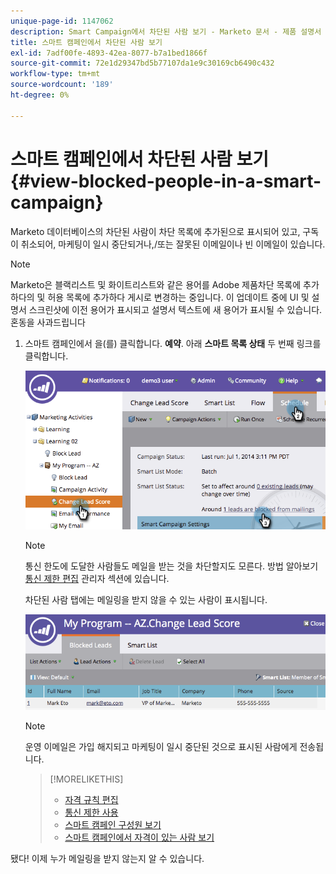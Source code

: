 ```yaml
---
unique-page-id: 1147062
description: Smart Campaign에서 차단된 사람 보기 - Marketo 문서 - 제품 설명서
title: 스마트 캠페인에서 차단된 사람 보기
exl-id: 7adf00fe-4893-42ea-8077-b7a1bed1866f
source-git-commit: 72e1d29347bd5b77107da1e9c30169cb6490c432
workflow-type: tm+mt
source-wordcount: '189'
ht-degree: 0%

---
```


# 스마트 캠페인에서 차단된 사람 보기 {#view-blocked-people-in-a-smart-campaign}

Marketo 데이터베이스의 차단된 사람이 차단 목록에 추가된으로 표시되어 있고, 구독이 취소되어, 마케팅이 일시 중단되거나,/또는 잘못된 이메일이나 빈 이메일이 있습니다.

>[!NOTE]
>
>Marketo은 블랙리스트 및 화이트리스트와 같은 용어를 Adobe 제품차단 목록에 추가하다의 및 허용 목록에 추가하다 게시로 변경하는 중입니다. 이 업데이트 중에 UI 및 설명서 스크린샷에 이전 용어가 표시되고 설명서 텍스트에 새 용어가 표시될 수 있습니다. 혼동을 사과드립니다

1. 스마트 캠페인에서 을(를) 클릭합니다. **예약**. 아래 **스마트 목록 상태** 두 번째 링크를 클릭합니다.

   ![](assets/image2014-9-22-16-3a47-3a38.png)

   >[!NOTE]
   >
   >통신 한도에 도달한 사람들도 메일을 받는 것을 차단할지도 모른다. 방법 알아보기 [통신 제한 편집](/help/marketo/product-docs/administration/email-setup/enable-communication-limits.md) 관리자 섹션에 있습니다.

   차단된 사람 탭에는 메일링을 받지 않을 수 있는 사람이 표시됩니다.

   ![](assets/image2014-9-22-16-3a48-3a11.png)

   >[!NOTE]
   >
   >운영 이메일은 가입 해지되고 마케팅이 일시 중단된 것으로 표시된 사람에게 전송됩니다.

   >[!MORELIKETHIS]
   >
   >* [자격 규칙 편집](/help/marketo/product-docs/core-marketo-concepts/smart-campaigns/using-smart-campaigns/edit-qualification-rules-in-a-smart-campaign.md)
   >* [통신 제한 사용](/help/marketo/product-docs/administration/email-setup/enable-communication-limits.md)
   >* [스마트 캠페인 구성원 보기](/help/marketo/product-docs/core-marketo-concepts/smart-campaigns/smart-campaign-data/view-smart-campaign-members.md)
   >* [스마트 캠페인에서 자격이 있는 사람 보기](/help/marketo/product-docs/core-marketo-concepts/smart-campaigns/smart-campaign-data/view-qualified-people-in-a-smart-campaign.md)


됐다! 이제 누가 메일링을 받지 않는지 알 수 있습니다.
